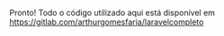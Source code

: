 Pronto! Todo o código utilizado aqui está disponível em https://gitlab.com/arthurgomesfaria/laravelcompleto

